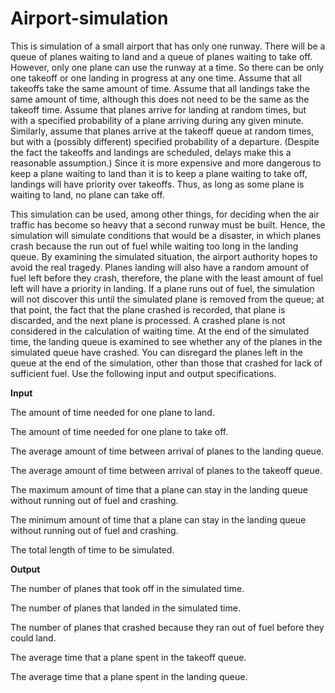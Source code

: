 # Airport-simulation

This is simulation of a small airport that has only one runway. There will be a queue of planes waiting to land and a queue of planes waiting to take off. However, only one plane can use the runway at a time. So there can be only one takeoff or one landing in progress at any one time. Assume that all takeoffs take the same amount of time. Assume that all landings take the same amount of time, although this does not need to be the same as the takeoff time. Assume that planes arrive for landing at random times, but with a specified probability of a plane arriving during any given minute. Similarly, assume that planes arrive at the takeoff queue at random times, but with a (possibly different) specified probability of a departure. (Despite the fact the takeoffs and landings are scheduled, delays make this a reasonable assumption.) Since it is more expensive and more dangerous to keep a plane waiting to land than it is to keep a plane waiting to take off, landings will have priority over takeoffs. Thus, as long as some plane is waiting to land, no plane can take off.

This simulation can be used, among other things, for deciding when the air traffic has become so heavy that a second runway must be built. Hence, the simulation will simulate conditions that would be a disaster, in which planes crash because the run out of fuel while waiting too long in the landing queue. By examining the simulated situation, the airport authority hopes to avoid the real tragedy. Planes landing will also have a random amount of fuel left before they crash, therefore, the plane with the least amount of fuel left will have a priority in landing. If a plane runs out of fuel, the simulation will not discover this until the simulated plane is removed from the queue; at that point, the fact that the plane crashed is recorded, that plane is discarded, and the next plane is processed. A crashed plane is not considered in the calculation of waiting time. At the end of the simulated time, the landing queue is examined to see whether any of the planes in the simulated queue have crashed. You can disregard the planes left in the queue at the end of the simulation, other than those that crashed for lack of sufficient fuel. Use the following input and output specifications.

**Input**

The amount of time needed for one plane to land.

The amount of time needed for one plane to take off.

The average amount of time between arrival of planes to the landing queue.

The average amount of time between arrival of planes to the takeoff queue.

The maximum amount of time that a plane can stay in the landing queue without running out of fuel and crashing.

The minimum amount of time that a plane can stay in the landing queue without running out of fuel and crashing.

The total length of time to be simulated.

**Output**

The number of planes that took off in the simulated time.

The number of planes that landed in the simulated time.

The number of planes that crashed because they ran out of fuel before they could land.

The average time that a plane spent in the takeoff queue.

The average time that a plane spent in the landing queue.
